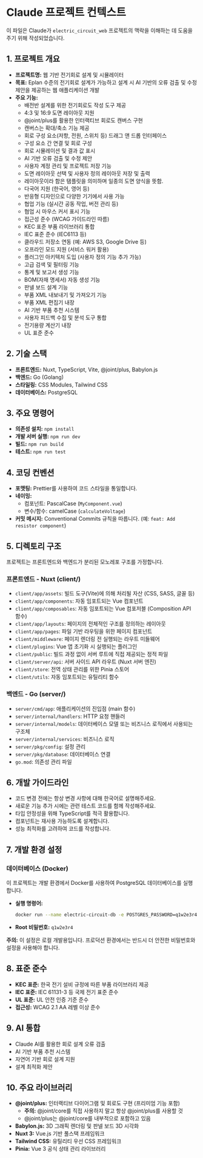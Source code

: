 # Claude 프로젝트 컨텍스트

이 파일은 Claude가 `electric_circuit_web` 프로젝트의 맥락을 이해하는 데 도움을 주기 위해 작성되었습니다.

## 1. 프로젝트 개요

- **프로젝트명:** 웹 기반 전기회로 설계 및 시뮬레이터
- **목표:** Eplan 수준의 전기회로 설계가 가능하고 설계 시 AI 기반의 오류 검출 및 수정 제안을 제공하는 웹 애플리케이션 개발
- **주요 기능:**
    - 배전반 설계를 위한 전기회로도 작성 도구 제공
    - 4:3 및 16:9 도면 레이아웃 지원
    - @joint/plus를 활용한 인터랙티브 회로도 캔버스 구현
    - 캔버스는 확대/축소 기능 제공
    - 회로 구성 요소(저항, 전원, 스위치 등) 드래그 앤 드롭 인터페이스
    - 구성 요소 간 연결 및 회로 구성
    - 회로 시뮬레이션 및 결과 값 표시
    - AI 기반 오류 검출 및 수정 제안
    - 사용자 계정 관리 및 프로젝트 저장 기능
    - 도면 레이아웃 선택 및 사용자 정의 레이아웃 저장 및 출력
    - 레이아웃이라 함은 탬플릿을 의미하며 일종의 도면 양식을 뜻함.
    - 다국어 지원 (한국어, 영어 등)
    - 반응형 디자인으로 다양한 기기에서 사용 가능
    - 협업 기능 (실시간 공동 작업, 버전 관리 등)
    - 협업 시 마우스 커서 표시 기능
    - 접근성 준수 (WCAG 가이드라인 따름)
    - KEC 표준 부품 라이브러리 통합
    - IEC 표준 준수 (IEC6113 등)
    - 클라우드 저장소 연동 (예: AWS S3, Google Drive 등)
    - 오프라인 모드 지원 (서비스 워커 활용)
    - 플러그인 아키텍처 도입 (사용자 정의 기능 추가 가능)
    - 고급 검색 및 필터링 기능
    - 통계 및 보고서 생성 기능
    - BOM(자재 명세서) 자동 생성 기능
    - 판넬 보드 설계 기능
    - 부품 XML 내보내기 및 가져오기 기능
    - 부품 XML 편집기 내장
    - AI 기반 부품 추천 시스템
    - 사용자 피드백 수집 및 분석 도구 통합
    - 전기용량 계산기 내장
    - UL 표준 준수

## 2. 기술 스택

- **프론트엔드:** Nuxt, TypeScript, Vite, @joint/plus, Babylon.js
- **백엔드:** Go (Golang)
- **스타일링:** CSS Modules, Tailwind CSS
- **데이터베이스:** PostgreSQL

## 3. 주요 명령어

- **의존성 설치:** `npm install`
- **개발 서버 실행:** `npm run dev`
- **빌드:** `npm run build`
- **테스트:** `npm run test`

## 4. 코딩 컨벤션

- **포맷팅:** Prettier를 사용하여 코드 스타일을 통일합니다.
- **네이밍:**
    - 컴포넌트: PascalCase (`MyComponent.vue`)
    - 변수/함수: camelCase (`calculateVoltage`)
- **커밋 메시지:** Conventional Commits 규칙을 따릅니다. (예: `feat: Add resistor component`)

## 5. 디렉토리 구조

프로젝트는 프론트엔드와 백엔드가 분리된 모노레포 구조를 가정합니다.

### 프론트엔드 - Nuxt (client/)

- `client/app/assets`: 빌드 도구(Vite)에 의해 처리될 자산 (CSS, SASS, 글꼴 등)
- `client/app/components`: 자동 임포트되는 Vue 컴포넌트
- `client/app/composables`: 자동 임포트되는 Vue 컴포저블 (Composition API 함수)
- `client/app/layouts`: 페이지의 전체적인 구조를 정의하는 레이아웃
- `client/app/pages`: 파일 기반 라우팅을 위한 페이지 컴포넌트
- `client/middleware`: 페이지 렌더링 전 실행되는 라우트 미들웨어
- `client/plugins`: Vue 앱 초기화 시 실행되는 플러그인
- `client/public`: 빌드 과정 없이 서버 루트에 직접 제공되는 정적 파일
- `client/server/api`: 서버 사이드 API 라우트 (Nuxt 서버 엔진)
- `client/store`: 전역 상태 관리를 위한 Pinia 스토어
- `client/utils`: 자동 임포트되는 유틸리티 함수

### 백엔드 - Go (server/)

- `server/cmd/app`: 애플리케이션의 진입점 (main 함수)
- `server/internal/handlers`: HTTP 요청 핸들러
- `server/internal/models`: 데이터베이스 모델 또는 비즈니스 로직에서 사용되는 구조체
- `server/internal/services`: 비즈니스 로직
- `server/pkg/config`: 설정 관리
- `server/pkg/database`: 데이터베이스 연결
- `go.mod`: 의존성 관리 파일

## 6. 개발 가이드라인

- 코드 변경 전에는 항상 변경 사항에 대해 한국어로 설명해주세요.
- 새로운 기능 추가 시에는 관련 테스트 코드를 함께 작성해주세요.
- 타입 안정성을 위해 TypeScript를 적극 활용합니다.
- 컴포넌트는 재사용 가능하도록 설계합니다.
- 성능 최적화를 고려하여 코드를 작성합니다.

## 7. 개발 환경 설정

### 데이터베이스 (Docker)

이 프로젝트는 개발 환경에서 Docker를 사용하여 PostgreSQL 데이터베이스를 실행합니다.

- **실행 명령어:**
  ```bash
  docker run --name electric-circuit-db -e POSTGRES_PASSWORD=q1w2e3r4 -p 5432:5432 -d postgres
  ```
- **Root 비밀번호:** `q1w2e3r4`

**주의:** 이 설정은 로컬 개발용입니다. 프로덕션 환경에서는 반드시 더 안전한 비밀번호와 설정을 사용해야 합니다.

## 8. 표준 준수

- **KEC 표준:** 한국 전기 설비 규정에 따른 부품 라이브러리 제공
- **IEC 표준:** IEC 61131-3 등 국제 전기 표준 준수
- **UL 표준:** UL 안전 인증 기준 준수
- **접근성:** WCAG 2.1 AA 레벨 이상 준수

## 9. AI 통합

- Claude AI를 활용한 회로 설계 오류 검출
- AI 기반 부품 추천 시스템
- 자연어 기반 회로 설계 지원
- 설계 최적화 제안

## 10. 주요 라이브러리

- **@joint/plus:** 인터랙티브 다이어그램 및 회로도 구현 (프리미엄 기능 포함)
  - **주의:** @joint/core를 직접 사용하지 말고 항상 @joint/plus를 사용할 것
  - @joint/plus는 @joint/core를 내부적으로 포함하고 있음
- **Babylon.js:** 3D 그래픽 렌더링 및 판넬 보드 3D 시각화
- **Nuxt 3:** Vue.js 기반 풀스택 프레임워크
- **Tailwind CSS:** 유틸리티 우선 CSS 프레임워크
- **Pinia:** Vue 3 공식 상태 관리 라이브러리
